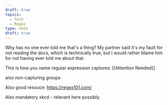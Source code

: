 ```yaml
---
draft: true
topics:
  - Tech
  - Regex
type: note
draft: true
---
```


Why has no one ever told me that's a thing? My partner said it's my fault for not reading the docs, which is technically true, but I would rather blame him for not having ever told me about that.

This is how you name regular expression captures:
[[Attention Needed]]

also non-capturing groups

Also good resouce: https://regex101.com/

Also mandatory xkcd - relevant here possibly.

